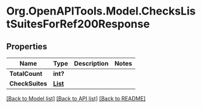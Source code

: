 # Org.OpenAPITools.Model.ChecksListSuitesForRef200Response

## Properties

Name | Type | Description | Notes
------------ | ------------- | ------------- | -------------
**TotalCount** | **int?** |  | 
**CheckSuites** | [**List<CheckSuite>**](CheckSuite.md) |  | 

[[Back to Model list]](../README.md#documentation-for-models) [[Back to API list]](../README.md#documentation-for-api-endpoints) [[Back to README]](../README.md)

